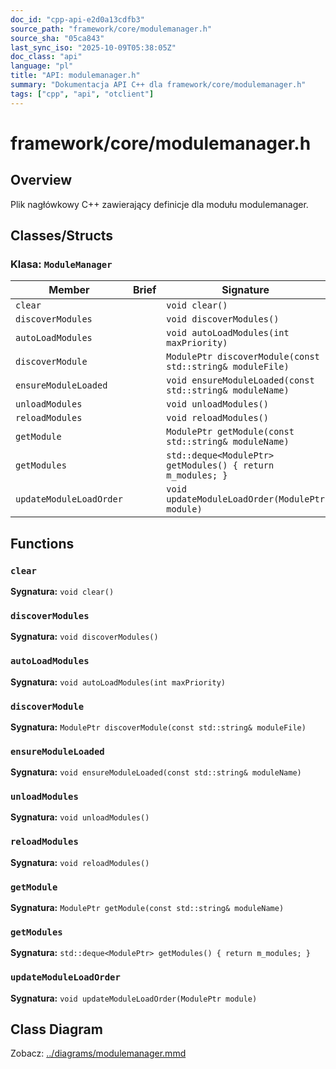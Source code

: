 ```yaml
---
doc_id: "cpp-api-e2d0a13cdfb3"
source_path: "framework/core/modulemanager.h"
source_sha: "05ca843"
last_sync_iso: "2025-10-09T05:38:05Z"
doc_class: "api"
language: "pl"
title: "API: modulemanager.h"
summary: "Dokumentacja API C++ dla framework/core/modulemanager.h"
tags: ["cpp", "api", "otclient"]
---
```


# framework/core/modulemanager.h

## Overview

Plik nagłówkowy C++ zawierający definicje dla modułu modulemanager.

## Classes/Structs

### Klasa: `ModuleManager`

| Member | Brief | Signature |
|--------|-------|-----------|
| `clear` |  | `void clear()` |
| `discoverModules` |  | `void discoverModules()` |
| `autoLoadModules` |  | `void autoLoadModules(int maxPriority)` |
| `discoverModule` |  | `ModulePtr discoverModule(const std::string& moduleFile)` |
| `ensureModuleLoaded` |  | `void ensureModuleLoaded(const std::string& moduleName)` |
| `unloadModules` |  | `void unloadModules()` |
| `reloadModules` |  | `void reloadModules()` |
| `getModule` |  | `ModulePtr getModule(const std::string& moduleName)` |
| `getModules` |  | `std::deque<ModulePtr> getModules() { return m_modules; }` |
| `updateModuleLoadOrder` |  | `void updateModuleLoadOrder(ModulePtr module)` |

## Functions

### `clear`

**Sygnatura:** `void clear()`

### `discoverModules`

**Sygnatura:** `void discoverModules()`

### `autoLoadModules`

**Sygnatura:** `void autoLoadModules(int maxPriority)`

### `discoverModule`

**Sygnatura:** `ModulePtr discoverModule(const std::string& moduleFile)`

### `ensureModuleLoaded`

**Sygnatura:** `void ensureModuleLoaded(const std::string& moduleName)`

### `unloadModules`

**Sygnatura:** `void unloadModules()`

### `reloadModules`

**Sygnatura:** `void reloadModules()`

### `getModule`

**Sygnatura:** `ModulePtr getModule(const std::string& moduleName)`

### `getModules`

**Sygnatura:** `std::deque<ModulePtr> getModules() { return m_modules; }`

### `updateModuleLoadOrder`

**Sygnatura:** `void updateModuleLoadOrder(ModulePtr module)`

## Class Diagram

Zobacz: [../diagrams/modulemanager.mmd](../diagrams/modulemanager.mmd)
